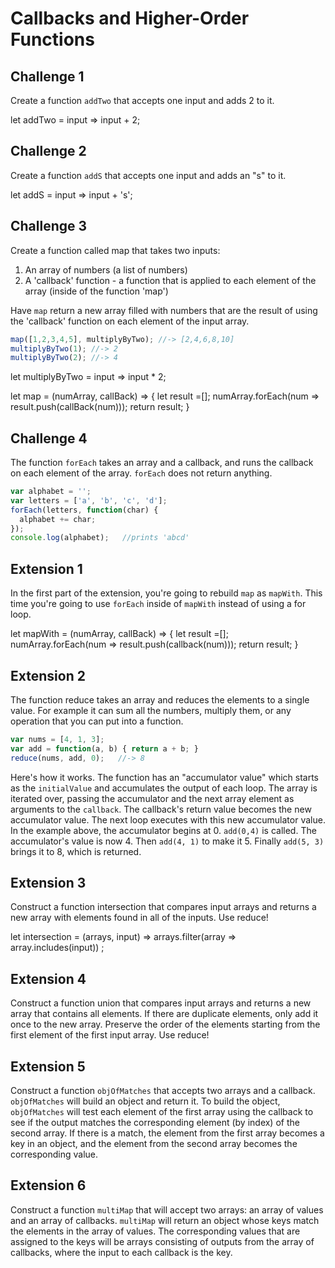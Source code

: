 # Callbacks and Higher-Order Functions

## Challenge 1
Create a function `addTwo` that accepts one input and adds 2 to it.

let addTwo = input => input + 2;

## Challenge 2
Create a function `addS` that accepts one input and adds an "s" to it.

let addS = input => input + 's';

## Challenge 3
Create a function called map that takes two inputs:
  1. An array of numbers (a list of numbers)
  2. A 'callback' function - a function that is applied to each element of the array (inside of the function 'map')

Have `map` return a new array filled with numbers that are the result of using the 'callback' function on each element of the input array.

```js
map([1,2,3,4,5], multiplyByTwo); //-> [2,4,6,8,10]
multiplyByTwo(1); //-> 2
multiplyByTwo(2); //-> 4
```
let multiplyByTwo = input => input * 2;

let map = (numArray, callBack) => {
  let result =[];
  numArray.forEach(num => result.push(callBack(num)));
  return result;
}

## Challenge 4
The function `forEach` takes an array and a callback, and runs the callback on each element of the array. `forEach` does not return anything.

```js
var alphabet = '';
var letters = ['a', 'b', 'c', 'd'];
forEach(letters, function(char) {
  alphabet += char;
});
console.log(alphabet);   //prints 'abcd'
```

## Extension 1
In the first part of the extension, you're going to rebuild `map` as `mapWith`. This time you're going to use `forEach` inside of `mapWith` instead of using a for loop.

let mapWith = (numArray, callBack) => {
  let result =[];
  numArray.forEach(num => result.push(callback(num)));
  return result;
}

## Extension 2
The function reduce takes an array and reduces the elements to a single value. For example it can sum all the numbers, multiply them, or any operation that you can put into a function.

```js
var nums = [4, 1, 3];
var add = function(a, b) { return a + b; }
reduce(nums, add, 0);   //-> 8
```

Here's how it works. The function has an "accumulator value" which starts as the `initialValue` and accumulates the output of each loop. The array is iterated over, passing the accumulator and the next array element as arguments to the `callback`. The callback's return value becomes the new accumulator value. The next loop executes with this new accumulator value. In the example above, the accumulator begins at 0. `add(0,4)` is called. The accumulator's value is now 4. Then `add(4, 1)` to make it 5. Finally `add(5, 3)` brings it to 8, which is returned.

## Extension 3
Construct a function intersection that compares input arrays and returns a new array with elements found in all of the inputs. Use reduce!

let intersection = (arrays, input) => arrays.filter(array => array.includes(input)) ;

## Extension 4
Construct a function union that compares input arrays and returns a new array that contains all elements. If there are duplicate elements, only add it once to the new array. Preserve the order of the elements starting from the first element of the first input array. Use reduce!

## Extension 5
Construct a function `objOfMatches` that accepts two arrays and a callback. `objOfMatches` will build an object and return it. To build the object, `objOfMatches` will test each element of the first array using the callback to see if the output matches the corresponding element (by index) of the second array. If there is a match, the element from the first array becomes a key in an object, and the element from the second array becomes the corresponding value.

## Extension 6
Construct a function `multiMap` that will accept two arrays: an array of values and an array of callbacks. `multiMap` will return an object whose keys match the elements in the array of values. The corresponding values that are assigned to the keys will be arrays consisting of outputs from the array of callbacks, where the input to each callback is the key.